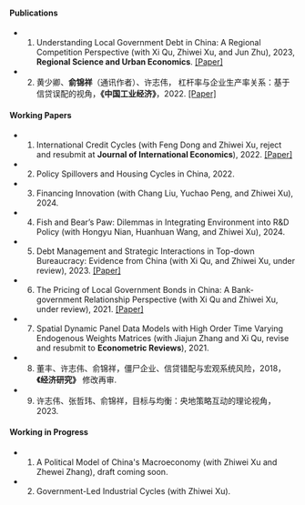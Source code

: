 
#### Publications

* 1. Understanding Local Government Debt in China: A Regional Competition Perspective (with Xi Qu, Zhiwei Xu, and Jun Zhu), 2023, <strong><strong>Regional Science and Urban Economics</strong></strong>. [[Paper]](https://www.sciencedirect.com/science/article/pii/S0166046222000977)

* 2. 黄少卿、<strong>俞锦祥</strong>（通讯作者）、许志伟， 杠杆率与企业生产率关系：基于信贷误配的视角，<strong>《中国工业经济》</strong></strong>，2022. [[Paper]](https://kns.cnki.net/kcms/detail/detail.aspx?doi=10.19581/j.cnki.ciejournal.2022.09.009)

#### Working Papers

* 1. International Credit Cycles (with Feng Dong and Zhiwei Xu, reject and resubmit at <strong><strong>Journal of International Economics</strong></strong>), 2022. [[Paper]](https://papers.ssrn.com/sol3/papers.cfm?abstract_id=4451063)

* 2. Policy Spillovers and Housing Cycles in China, 2022.

* 3. Financing Innovation (with Chang Liu, Yuchao Peng, and Zhiwei Xu), 2024.

* 4. Fish and Bear’s Paw: Dilemmas in Integrating Environment into R&D Policy (with Hongyu Nian, Huanhuan Wang, and Zhiwei Xu), 2024.

* 5. Debt Management and Strategic Interactions in Top-down Bureaucracy: Evidence from China (with Xi Qu, and  Zhiwei Xu, under review), 2023. [[Paper]](https://papers.ssrn.com/sol3/papers.cfm?abstract_id=4622310)

* 6. The Pricing of Local Government Bonds in China: A Bank-government Relationship Perspective (with Xi Qu and Zhiwei Xu, under review), 2021. [[Paper]](https://papers.ssrn.com/sol3/papers.cfm?abstract_id=4560074)

* 7. Spatial Dynamic Panel Data Models with High Order Time Varying Endogenous Weights Matrices (with Jiajun Zhang and Xi Qu, revise and resubmit to <strong><strong>Econometric Reviews</strong></strong>), 2021.

* 8. 董丰、许志伟、俞锦祥，僵尸企业、信贷错配与宏观系统风险，2018，<strong><strong>《经济研究》</strong></strong> 修改再审.

* 9. 许志伟、张哲玮、俞锦祥，目标与均衡：央地策略互动的理论视角，2023.

#### Working in Progress

* 1. A Political Model of China's Macroeconomy (with Zhiwei Xu and Zhewei Zhang), draft coming soon.

* 2. Government-Led Industrial Cycles (with Zhiwei Xu).
